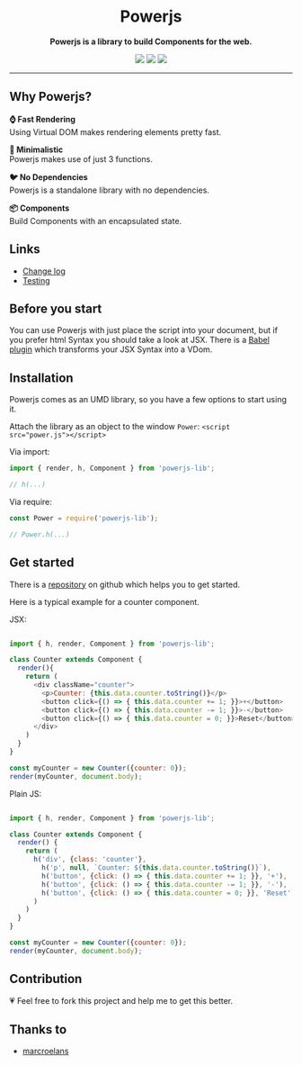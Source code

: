 <h1 align="center">Powerjs</h1>

<p align="center"><strong>Powerjs is a library to build Components for the web.</strong></p>

<p align="center">
  <img src="https://img.shields.io/github/license/janmarkuslanger/powerjs.svg?style=flat-square">
  <img src="https://img.shields.io/github/size/janmarkuslanger/powerjs/dist/power.js.svg?style=flat-square">
 <img src="https://img.shields.io/npm/v/powerjs-lib.svg?style=flat-square">
</p>

---

## Why Powerjs?

**⌚️ Fast Rendering**
<br>Using Virtual DOM makes rendering elements pretty fast.

**💾 Minimalistic**
<br>Powerjs makes use of just 3 functions.

**🐦 No Dependencies**
<br>Powerjs is a standalone library with no dependencies.

**📦 Components**
<br>Build Components with an encapsulated state.

## Links

- <a href="https://github.com/janmarkuslanger/powerjs/blob/master/CHANGELOG.md">Change log</a>
- <a href="https://github.com/janmarkuslanger/powerjs/tree/master/test">Testing</a>

## Before you start
You can use Powerjs with just place the script into your document, but if you prefer html Syntax you should take a look at JSX. There is a <a href="https://babeljs.io/docs/en/babel-plugin-transform-react-jsx/">Babel plugin</a> which transforms your JSX Syntax into a VDom.

## Installation

Powerjs comes as an UMD library, so you have a few options to start using it.

Attach the library as an object to the window `Power`:
`<script src="power.js"></script>`

Via import:
``` javascript
import { render, h, Component } from 'powerjs-lib';

// h(...)

```

Via require:
``` javascript
const Power = require('powerjs-lib');

// Power.h(...)

```

## Get started

There is a <a href="https://github.com/janmarkuslanger/powerjs-starter">repository</a> on github which helps you to get started.

Here is a typical example for a counter component.

JSX:

``` javascript

import { h, render, Component } from 'powerjs-lib';

class Counter extends Component {
  render(){
    return (
      <div className="counter">
        <p>Counter: {this.data.counter.toString()}</p>
        <button click={() => { this.data.counter += 1; }}>+</button>
        <button click={() => { this.data.counter -= 1; }}>-</button>
        <button click={() => { this.data.counter = 0; }}>Reset</button>
      </div>
    )
  }
}

const myCounter = new Counter({counter: 0});
render(myCounter, document.body);

```

Plain JS:

``` javascript

import { h, render, Component } from 'powerjs-lib';

class Counter extends Component {
  render() {
    return (
      h('div', {class: 'counter'},
        h('p', null, `Counter: ${this.data.counter.toString()}`),
        h('button', {click: () => { this.data.counter += 1; }}, '+'),
        h('button', {click: () => { this.data.counter -= 1; }}, '-'),
        h('button', {click: () => { this.data.counter = 0; }}, 'Reset')
      )
    )
  }
}

const myCounter = new Counter({counter: 0});
render(myCounter, document.body);

```

## Contribution
💗 Feel free to fork this project and help me to get this better.

## Thanks to
- <a href="https://github.com/marcroelans">marcroelans</a> 

